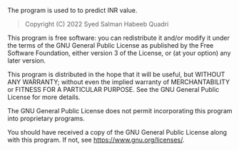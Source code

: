The program is used to to predict INR value.

> Copyright (C) 2022  Syed Salman Habeeb Quadri

This program is free software: you can redistribute it and/or modify
it under the terms of the GNU General Public License as published by
the Free Software Foundation, either version 3 of the License, or
(at your option) any later version.

This program is distributed in the hope that it will be useful,
but WITHOUT ANY WARRANTY; without even the implied warranty of
MERCHANTABILITY or FITNESS FOR A PARTICULAR PURPOSE.  See the
GNU General Public License for more details.

The GNU General Public License does not permit incorporating this program
into proprietary programs.

You should have received a copy of the GNU General Public License
along with this program.  If not, see <https://www.gnu.org/licenses/>.
